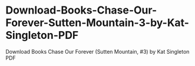 # Download-Books-Chase-Our-Forever-Sutten-Mountain-3-by-Kat-Singleton-PDF
Download Books Chase Our Forever (Sutten Mountain, #3) by Kat Singleton PDF
